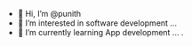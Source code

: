 - 👋 Hi, I’m @punith
- 👀 I’m interested in software development ...
- 🌱 I’m currently learning App development  ...
.

<!---
puniiith25/puniiith25 is a ✨ special ✨ repository because its `README.md` (this file) appears on your GitHub profile.
You can click the Preview link to take a look at your changes.
--->
